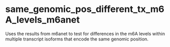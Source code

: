 # same_genomic_pos_different_tx_m6A_levels_m6anet
Uses the results from m6anet to test for differences in the m6A levels within multiple transcript isoforms that encode the same genomic position.
